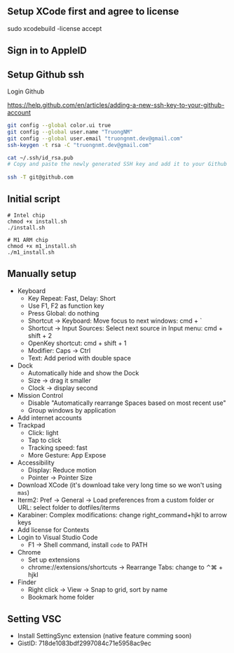 ## Setup XCode first and agree to license
sudo xcodebuild -license accept

## Sign in to AppleID

## Setup Github ssh
Login Github

https://help.github.com/en/articles/adding-a-new-ssh-key-to-your-github-account

```bash
git config --global color.ui true
git config --global user.name "TruongNM"
git config --global user.email "truongnmt.dev@gmail.com"
ssh-keygen -t rsa -C "truongnmt.dev@gmail.com"

cat ~/.ssh/id_rsa.pub
# Copy and paste the newly generated SSH key and add it to your Github account: https://github.com/settings/ssh"
  
ssh -T git@github.com
```

## Initial script

```
# Intel chip
chmod +x install.sh
./install.sh

# M1 ARM chip
chmod +x m1_install.sh
./m1_install.sh
```

## Manually setup
- Keyboard
  - Key Repeat: Fast, Delay: Short
  - Use F1, F2 as function key
  - Press Global: do nothing
  - Shortcut -> Keyboard: Move focus to next windows: cmd + `
  - Shortcut -> Input Sources: Select next source in Input menu: cmd + shift + 2
  - OpenKey shortcut: cmd + shift + 1
  - Modifier: Caps -> Ctrl
  - Text: Add period with double space
- Dock
  - Automatically hide and show the Dock
  - Size -> drag it smaller
  - Clock -> display second
- Mission Control
  - Disable "Automatically rearrange Spaces based on most recent use"
  - Group windows by application
- Add internet accounts
- Trackpad
  - Click: light
  - Tap to click
  - Tracking speed: fast
  - More Gesture: App Expose
- Accessibility
  - Display: Reduce motion
  - Pointer -> Pointer Size
- Download XCode (it's download take very long time so we won't using `mas`)
- Iterm2: Pref -> General -> Load preferences from a custom folder or URL: select folder to dotfiles/iterms
- Karabiner: Complex modifications: change right_command+hjkl to arrow keys
- Add license for Contexts
- Login to Visual Studio Code
  - F1 -> Shell command, install `code` to PATH
- Chrome
  - Set up extensions
  - chrome://extensions/shortcuts -> Rearrange Tabs: change to ⌃⌘ + hjkl
- Finder
  - Right click -> View -> Snap to grid, sort by name
  - Bookmark home folder

## Setting VSC
- Install SettingSync extension (native feature comming soon)
- GistID: 718de1083bdf2997084c71e5958ac9ec
